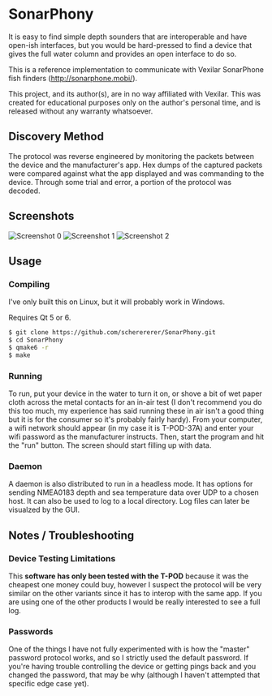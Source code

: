 # SonarPhony

It is easy to find simple depth sounders that are interoperable and have
open-ish interfaces, but you would be hard-pressed to find a device that gives
the full water column and provides an open interface to do so.

This is a reference implementation to communicate with Vexilar SonarPhone
fish finders (http://sonarphone.mobi/).

This project, and its author(s), are in no way affiliated with Vexilar. This was
created for educational purposes only on the author's personal time, and is
released without any warranty whatsoever.

## Discovery Method

The protocol was reverse engineered by monitoring the packets between the
device and the manufacturer's app. Hex dumps of the captured packets were
compared against what the app displayed and was commanding to the device.
Through some trial and error, a portion of the protocol was decoded.

## Screenshots

![Screenshot 0](/../screenshots/screenshots/screenshot-0.png?raw=true)
![Screenshot 1](/../screenshots/screenshots/screenshot-1.png?raw=true)
![Screenshot 2](/../screenshots/screenshots/screenshot-2.png?raw=true)

## Usage

### Compiling

I've only built this on Linux, but it will probably work in Windows.

Requires Qt 5 or 6.

```bash
$ git clone https://github.com/scherererer/SonarPhony.git
$ cd SonarPhony
$ qmake6 -r
$ make
```

### Running

To run, put your device in the water to turn it on, or shove a bit of wet paper
cloth across the metal contacts for an in-air test (I don't recommend you do
this too much, my experience has said running these in air isn't a good thing
but it is for the consumer so it's probably fairly hardy). From your computer,
a wifi network should appear (in my case it is T-POD-37A) and enter your wifi
password as the manufacturer instructs. Then, start the program and hit the
"run" button. The screen should start filling up with data.

### Daemon

A daemon is also distributed to run in a headless mode. It has options for
sending NMEA0183 depth and sea temperature data over UDP to a chosen host. It
can also be used to log to a local directory. Log files can later be visualzed
by the GUI.

## Notes / Troubleshooting

### Device Testing Limitations

This **software has only been tested with the T-POD** because it was the
cheapest one money could buy, however I suspect the protocol will be very
similar on the other variants since it has to interop with the same app. If
you are using one of the other products I would be really interested to see a
full log.

### Passwords

One of the things I have not fully experimented with is how the "master"
password protocol works, and so I strictly used the default password. If you're
having trouble controlling the device or getting pings back and you changed the
password, that may be why (although I haven't attempted that specific edge case
yet).
